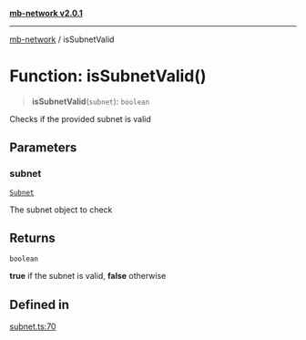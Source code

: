 [**mb-network v2.0.1**](../README.md)

***

[mb-network](../README.md) / isSubnetValid

# Function: isSubnetValid()

> **isSubnetValid**(`subnet`): `boolean`

Checks if the provided subnet is valid

## Parameters

### subnet

[`Subnet`](../interfaces/Subnet.md)

The subnet object to check

## Returns

`boolean`

**true** if the subnet is valid, **false** otherwise

## Defined in

[subnet.ts:70](https://github.com/mbachmann97/mb-network/blob/a3b03f60431299c07af00173f7280a3aa0a15a80/src/subnet.ts#L70)
